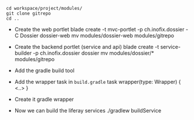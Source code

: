     cd workspace/project/modules/
    git clone gitrepo
    cd ..

* Create the web portlet
    blade create -t mvc-portlet -p ch.inofix.dossier -C Dossier dossier-web
    mv modules/dossier-web modules/gitrepo

* Create the backend portlet (service and api)
    blade create -t service-builder -p ch.inofix.dossier dossier
    mv modules/dossier/* modules/gitrepo

* Add the gradle build tool
 * Add the wrapper task in `build.gradle`
    task wrapper(type: Wrapper) { <..> }
 * Create it
    gradle wrapper
 * Now we can build the liferay services
    ./gradlew buildService
